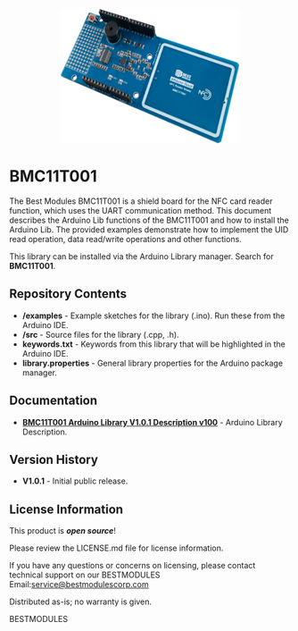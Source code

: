 <div align=center>
<img src="https://github.com/BestModules-Libraries/img/blob/main/BMC11T001_V1.0.png" width="320" height="240"> 
</div> 

BMC11T001
===========================================================

The Best Modules BMC11T001 is a shield board for the NFC card reader function, which uses the UART communication method. This document describes the Arduino Lib functions of the BMC11T001 and how to install the Arduino Lib. The provided examples demonstrate how to implement the UID read operation, data read/write operations and other functions. 

This library can be installed via the Arduino Library manager. Search for **BMC11T001**. 

Repository Contents
-------------------

* **/examples** - Example sketches for the library (.ino). Run these from the Arduino IDE. 
* **/src** - Source files for the library (.cpp, .h).
* **keywords.txt** - Keywords from this library that will be highlighted in the Arduino IDE. 
* **library.properties** - General library properties for the Arduino package manager. 

Documentation 
-------------------

* **[BMC11T001 Arduino Library V1.0.1 Description v100]( https://www.bestmodulescorp.com/bmc11t001.html#tab-product2 )** - Arduino Library Description.

Version History  
-------------------

* **V1.0.1** - Initial public release.

License Information
-------------------

This product is _**open source**_! 

Please review the LICENSE.md file for license information. 

If you have any questions or concerns on licensing, please contact technical support on our BESTMODULES Email:service@bestmodulescorp.com

Distributed as-is; no warranty is given.

BESTMODULES
